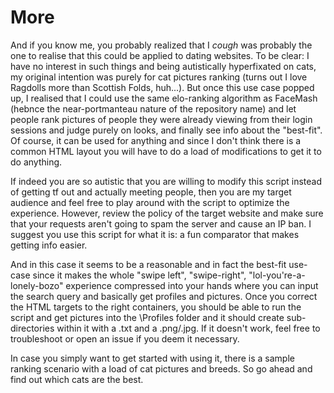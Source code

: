 # More

And if you know me, you probably realized that I *cough* was probably the one to realise that this could be applied to dating websites. To be clear: I have no interest in such things and being autistically hyperfixated on cats, my original intention was purely for cat pictures ranking (turns out I love Ragdolls more than Scottish Folds, huh...). But once this use case popped up, I realised that I could use the same elo-ranking algorithm as FaceMash (hebnce the near-portmanteau nature of the repository name) and let people rank pictures of people they were already viewing from their login sessions and judge purely on looks, and finally see info about the "best-fit". Of course, it can be used for anything and since I don't think there is a common HTML layout you will have to do a load of modifications to get it to do anything.

If indeed you are so autistic that you are willing to modify this script instead of getting tf out and actually meeting people, then you are my target audience and feel free to play around with the script to optimize the experience. However, review the policy of the target website and make sure that your requests aren't going to spam the server and cause an IP ban. I suggest you use this script for what it is: a fun comparator that makes getting info easier. 

And in this case it seems to be a reasonable and in fact the best-fit use-case since it makes the whole "swipe left", "swipe-right", "lol-you're-a-lonely-bozo" experience compressed into your hands where you can input the search query and basically get profiles and pictures. Once you correct the HTML targets to the right containers, you should be able to run the script and get pictures into the \Profiles folder and it should create sub-directories within it with a .txt and a .png/.jpg. If it doesn't work, feel free to troubleshoot or open an issue if you deem it necessary.



In case you simply want to get started with using it, there is a sample ranking scenario with a load of cat pictures and breeds. So go ahead and find out which cats are the best.

